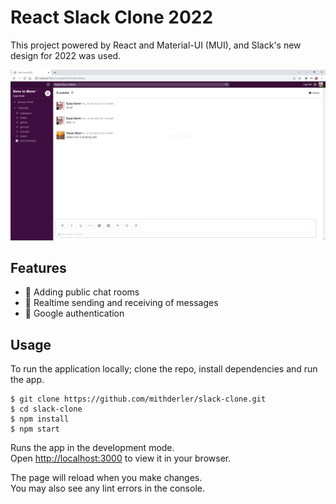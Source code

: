 # React Slack Clone 2022

This project powered by React and Material-UI (MUI), and Slack's new design for 2022 was used.

![](images/slack_ss.png)

## Features

- 📝 Adding public chat rooms
- 📡 Realtime sending and receiving of messages
- 📝 Google authentication

## Usage

To run the application locally; clone the repo, install dependencies and run the app.

```
$ git clone https://github.com/mithderler/slack-clone.git
$ cd slack-clone
$ npm install
$ npm start
```

Runs the app in the development mode.\
Open [http://localhost:3000](http://localhost:3000) to view it in your browser.

The page will reload when you make changes.\
You may also see any lint errors in the console.

